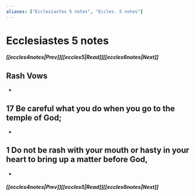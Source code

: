 ```yaml
---
aliases: ["Ecclesiastes 5 notes", "Eccles. 5 notes"]
---
```

# Ecclesiastes 5 notes
##### <span class=arrow-left></span>[[eccles4notes|Prev]]<span class=navigation-separator></span>[[eccles5|Read]]<span class=navigation-separator></span>[[eccles6notes|Next]]<span class=arrow-right></span>
## Rash Vows
- 
## 17 Be careful what you do when you go to the temple of God;
- 
## 1 Do not be rash with your mouth or hasty in your heart to bring up a matter before God,
- 
##### <span class=arrow-left></span>[[eccles4notes|Prev]]<span class=navigation-separator></span>[[eccles5|Read]]<span class=navigation-separator></span>[[eccles6notes|Next]]<span class=arrow-right></span>